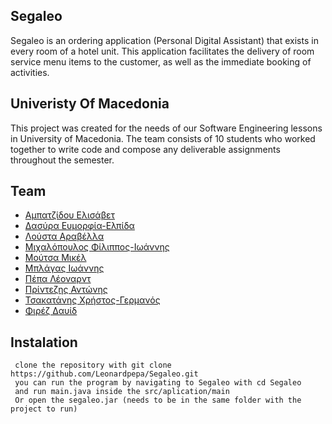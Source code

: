 ## Segaleo
Segaleo is an ordering application (Personal Digital Assistant) that exists in every room of a hotel unit. This application facilitates the delivery of room service menu items to the customer, as well as the immediate booking of activities.

## Univeristy Of Macedonia
This project was created for the needs of our Software Engineering lessons in University of Macedonia. The team consists of 10 students who worked together to write code and compose any deliverable assignments throughout the semester.

## Team
* [Αμπατζίδου Ελισάβετ](https://github.com/ElisavetAmpatzidou)
* [Δασύρα Ευμορφία-Ελπίδα](https://github.com/EvitaDasyra)
* [Λούστα Αραβέλλα](https://github.com/aravellalousta)
* [Μιχαλόπουλος Φίλιππος-Ιωάννης](https://github.com/PhilMichalopoulos)
* [Μούτσα Μικέλ](https://github.com/Mikel-Moutsa)
* [Μπλάγας Ιωάννης](https://github.com/Johnblagas)
* [Πέπα Λέοναρντ](https://github.com/Leonardpepa)
* [Πρίντεζης Αντώνης](https://github.com/AntonisPrintezis)
* [Τσακατάνης Χρήστος-Γερμανός](https://github.com/ChrisTsak64)
* [Φιρέζ Δαυίδ](https://github.com/DavidFirez)

## Instalation
```terminal
 clone the repository with git clone https://github.com/Leonardpepa/Segaleo.git
 you can run the program by navigating to Segaleo with cd Segaleo
 and run main.java inside the src/aplication/main
 Or open the segaleo.jar (needs to be in the same folder with the project to run)
```
